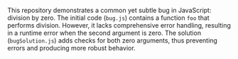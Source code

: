 This repository demonstrates a common yet subtle bug in JavaScript: division by zero. The initial code (`bug.js`) contains a function `foo` that performs division. However, it lacks comprehensive error handling, resulting in a runtime error when the second argument is zero. The solution (`bugSolution.js`) adds checks for both zero arguments, thus preventing errors and producing more robust behavior.